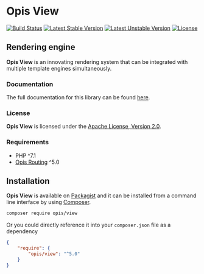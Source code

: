 Opis View
=========
[![Build Status](https://travis-ci.org/opis/view.svg?branch=master)](https://travis-ci.org/opis/view)
[![Latest Stable Version](https://poser.pugx.org/opis/view/version.png)](https://packagist.org/packages/opis/view)
[![Latest Unstable Version](https://poser.pugx.org/opis/view/v/unstable.png)](https://packagist.org/packages/opis/view)
[![License](https://poser.pugx.org/opis/view/license.png)](https://packagist.org/packages/opis/view)

Rendering engine
--------------
**Opis View** is an innovating rendering system 
that can be integrated with multiple template engines simultaneously.

### Documentation

The full documentation for this library can be found [here][documentation].

### License

**Opis View** is licensed under the [Apache License, Version 2.0][apache_license].

### Requirements

* PHP ^7.1
* [Opis Routing] ^5.0

## Installation

**Opis View** is available on [Packagist] and it can be installed from a 
command line interface by using [Composer]. 

```bash
composer require opis/view
```

Or you could directly reference it into your `composer.json` file as a dependency

```json
{
    "require": {
        "opis/view": "^5.0"
    }
}
```

[documentation]: https://opis.io/view
[apache_license]: https://www.apache.org/licenses/LICENSE-2.0 "Apache License"
[Packagist]: https://packagist.org/packages/opis/view "Packagist"
[Composer]: https://getcomposer.org "Composer"
[Opis Routing]: https://opis.io/routing "Opis Routing"